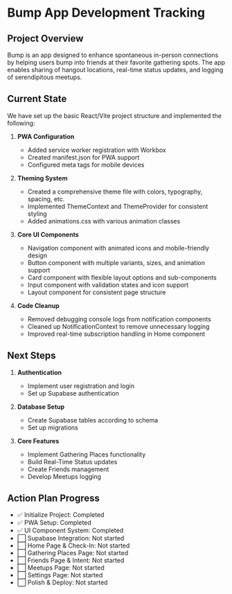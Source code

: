 # Bump App Development Tracking

## Project Overview
Bump is an app designed to enhance spontaneous in-person connections by helping users bump into friends at their favorite gathering spots. The app enables sharing of hangout locations, real-time status updates, and logging of serendipitous meetups.

## Current State
We have set up the basic React/Vite project structure and implemented the following:

1. **PWA Configuration**
   - Added service worker registration with Workbox
   - Created manifest.json for PWA support
   - Configured meta tags for mobile devices

2. **Theming System**
   - Created a comprehensive theme file with colors, typography, spacing, etc.
   - Implemented ThemeContext and ThemeProvider for consistent styling
   - Added animations.css with various animation classes

3. **Core UI Components**
   - Navigation component with animated icons and mobile-friendly design
   - Button component with multiple variants, sizes, and animation support
   - Card component with flexible layout options and sub-components
   - Input component with validation states and icon support
   - Layout component for consistent page structure

4. **Code Cleanup**
   - Removed debugging console logs from notification components
   - Cleaned up NotificationContext to remove unnecessary logging
   - Improved real-time subscription handling in Home component

## Next Steps
1. **Authentication**
   - Implement user registration and login
   - Set up Supabase authentication

2. **Database Setup**
   - Create Supabase tables according to schema
   - Set up migrations

3. **Core Features**
   - Implement Gathering Places functionality
   - Build Real-Time Status updates
   - Create Friends management
   - Develop Meetups logging

## Action Plan Progress
- ✅ Initialize Project: Completed
- ✅ PWA Setup: Completed
- ✅ UI Component System: Completed
- ⬜ Supabase Integration: Not started
- ⬜ Home Page & Check-In: Not started
- ⬜ Gathering Places Page: Not started
- ⬜ Friends Page & Intent: Not started
- ⬜ Meetups Page: Not started
- ⬜ Settings Page: Not started
- ⬜ Polish & Deploy: Not started